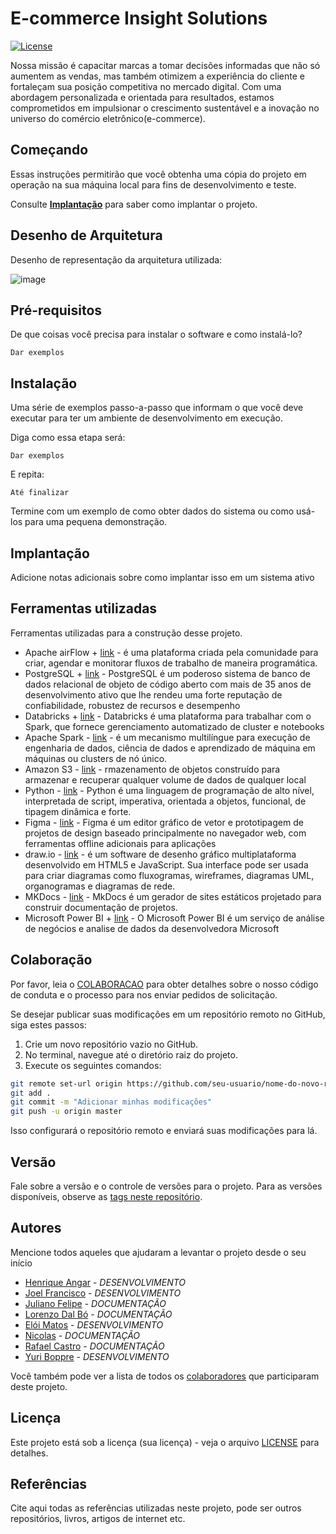 # E-commerce Insight Solutions

[![License](https://img.shields.io/badge/License-MIT-blue.svg)](LICENSE)

Nossa missão é capacitar marcas a tomar decisões informadas que não só aumentem as vendas, mas também otimizem a experiência do cliente e fortaleçam sua posição competitiva no mercado digital. Com uma abordagem personalizada e orientada para resultados, estamos comprometidos em impulsionar o crescimento sustentável e a inovação no universo do comércio eletrônico(e-commerce).

## Começando

Essas instruções permitirão que você obtenha uma cópia do projeto em operação na sua máquina local para fins de desenvolvimento e teste.

Consulte **[Implantação](#-implanta%C3%A7%C3%A3o)** para saber como implantar o projeto.

## Desenho de Arquitetura

Desenho de representação da arquitetura utilizada:

![image](https://github.com/NicolasLK/pjf-engenharia-de-dados/assets/79061705/41aa378b-014f-4338-b8ea-04b41a307a47)

## Pré-requisitos

De que coisas você precisa para instalar o software e como instalá-lo?

```
Dar exemplos
```

## Instalação

Uma série de exemplos passo-a-passo que informam o que você deve executar para ter um ambiente de desenvolvimento em execução.

Diga como essa etapa será:

```
Dar exemplos
```

E repita:

```
Até finalizar
```

Termine com um exemplo de como obter dados do sistema ou como usá-los para uma pequena demonstração.

## Implantação

Adicione notas adicionais sobre como implantar isso em um sistema ativo

## Ferramentas utilizadas

Ferramentas utilizadas para a construção desse projeto.

* Apache airFlow + [link](https://airflow.apache.org/) - é uma plataforma criada pela comunidade para criar, agendar e monitorar fluxos de trabalho de maneira programática.
* PostgreSQL + [link](https://www.postgresql.org/) - PostgreSQL é um poderoso sistema de banco de dados relacional de objeto de código aberto com mais de 35 anos de desenvolvimento ativo que lhe rendeu uma forte reputação de confiabilidade, robustez de recursos e desempenho
* Databricks + [link](https://www.databricks.com/br/try-databricks?scid=7018Y000001Fi0cQAC&utm_medium=paid+search&utm_source=google&utm_campaign=19829725165&utm_adgroup=147439757256&utm_content=trial&utm_offer=try-databricks&utm_ad=665998511913&utm_term=databricks&gad_source=1&gclid=CjwKCAjwm_SzBhAsEiwAXE2Cv2wct2yXMQHejSEqPVUf-Wx0c01P6LW0UXxH_mWjZbA3V2I3LCvZFRoCn_kQAvD_BwE#account) - Databricks é uma plataforma para trabalhar com o Spark, que fornece gerenciamento automatizado de cluster e notebooks
* Apache Spark - [link](https://spark.apache.org/) - é um mecanismo multilíngue para execução de engenharia de dados, ciência de dados e aprendizado de máquina em máquinas ou clusters de nó único.
* Amazon S3 - [link](https://aws.amazon.com/pt/s3/) - rmazenamento de objetos construído para armazenar e recuperar qualquer volume de dados de qualquer local
* Python - [link](https://www.python.org/) - Python é uma linguagem de programação de alto nível, interpretada de script, imperativa, orientada a objetos, funcional, de tipagem dinâmica e forte.
* Figma - [link](https://www.figma.com/pt-br/?context=confirmLocalePref) - Figma é um editor gráfico de vetor e prototipagem de projetos de design baseado principalmente no navegador web, com ferramentas offline adicionais para aplicações
* draw.io - [link](https://app.diagrams.net/) - é um software de desenho gráfico multiplataforma desenvolvido em HTML5 e JavaScript. Sua interface pode ser usada para criar diagramas como fluxogramas, wireframes, diagramas UML, organogramas e diagramas de rede.
* MKDocs - [link](https://www.mkdocs.org/) - MkDocs é um gerador de sites estáticos projetado para construir documentação de projetos.
* Microsoft Power BI + [link](https://www.microsoft.com/pt-br/power-platform/products/power-bi) - O Microsoft Power BI é um serviço de análise de negócios e analise de dados da desenvolvedora Microsoft

## Colaboração

Por favor, leia o [COLABORACAO](https://gist.github.com/usuario/colaboracao.md) para obter detalhes sobre o nosso código de conduta e o processo para nos enviar pedidos de solicitação.

Se desejar publicar suas modificações em um repositório remoto no GitHub, siga estes passos:

1. Crie um novo repositório vazio no GitHub.
2. No terminal, navegue até o diretório raiz do projeto.
3. Execute os seguintes comandos:

```bash
git remote set-url origin https://github.com/seu-usuario/nome-do-novo-repositorio.git
git add .
git commit -m "Adicionar minhas modificações"
git push -u origin master
```

Isso configurará o repositório remoto e enviará suas modificações para lá.

## Versão

Fale sobre a versão e o controle de versões para o projeto. Para as versões disponíveis, observe as [tags neste repositório](https://github.com/suas/tags/do/projeto). 

## Autores

Mencione todos aqueles que ajudaram a levantar o projeto desde o seu início


* [Henrique Angar](https://github.com/HenriqueAngar) - *DESENVOLVIMENTO*
* [Joel Francisco](https://github.com/JoelFrancisco) - *DESENVOLVIMENTO*
* [Juliano Felipe](https://github.com/julianocfelipe) - *DOCUMENTAÇÃO*
* [Lorenzo Dal Bó](https://github.com/LorenzoDalBo) - *DOCUMENTAÇÃO*
* [Elói Matos](https://github.com/EloiMatos) - *DESENVOLVIMENTO* 
* [Nicolas](https://github.com/NicolasLK) - *DOCUMENTAÇÃO*
* [Rafael Castro](https://github.com/RafaelDaSilvaCastro) - *DOCUMENTAÇÃO*
* [Yuri Boppre](https://github.com/YuriBoppre) - *DESENVOLVIMENTO*




Você também pode ver a lista de todos os [colaboradores](https://github.com/usuario/projeto/colaboradores) que participaram deste projeto.

## Licença

Este projeto está sob a licença (sua licença) - veja o arquivo [LICENSE](https://github.com/jlsilva01/projeto-ed-satc/blob/main/LICENSE) para detalhes.

## Referências

Cite aqui todas as referências utilizadas neste projeto, pode ser outros repositórios, livros, artigos de internet etc.
